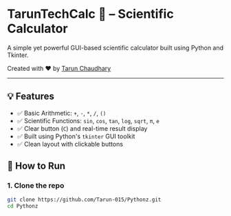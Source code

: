 # TarunTechCalc 🔢 – Scientific Calculator

A simple yet powerful GUI-based scientific calculator built using Python and Tkinter.

Created with ❤️ by [Tarun Chaudhary](https://github.com/Tarun-015)

---

## 💡 Features

- ✅ Basic Arithmetic: `+`, `-`, `*`, `/`, `()`  
- ✅ Scientific Functions: `sin`, `cos`, `tan`, `log`, `sqrt`, `π`, `e`  
- ✅ Clear button (`C`) and real-time result display  
- ✅ Built using Python's `tkinter` GUI toolkit  
- ✅ Clean layout with clickable buttons



## 🔧 How to Run

### 1. Clone the repo
```bash
git clone https://github.com/Tarun-015/Pythonz.git
cd Pythonz
